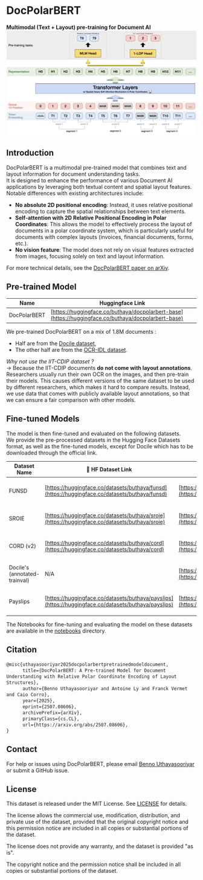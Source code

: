 # DocPolarBERT

**Multimodal (Text + Layout) pre-training for Document AI**
![architecture.png](architecture.png)


## Introduction

DocPolarBERT is a multimodal pre-trained model that combines text and layout information for document understanding tasks. \
It is designed to enhance the performance of various Document AI applications by leveraging both textual content and spatial layout features.\
Notable differences with existing architectures include:
- **No absolute 2D positional encoding**: Instead, it uses relative positional encoding to capture the spatial relationships between text elements.
- **Self-attention with 2D Relative Positional Encoding in Polar Coordinates**: This allows the model to effectively process the layout of documents in a polar coordinate system, which is particularly useful for documents with complex layouts (invoices, financial documents, forms, etc.).
- **No vision feature**: The model does not rely on visual features extracted from images, focusing solely on text and layout information.

For more technical details, see the [DocPolarBERT paper on arXiv](https://arxiv.org/abs/2507.08606).

## Pre-trained Model

| Name           | Huggingface Link                                                                                     |
|----------------|------------------------------------------------------------------------------------------------------|
| DocPolarBERT   | [https://huggingface.co/buthaya/docpolarbert-base](https://huggingface.co/buthaya/docpolarbert-base) |


We pre-trained DocPolarBERT on a mix of 1.8M documents :
- Half are from the [Docile dataset](https://github.com/rossumai/docile),
- The other half are from the [OCR-IDL dataset](https://github.com/furkanbiten/idl_data).

*Why not use the IIT-CDIP dataset ?* \
&rarr; Because the IIT-CDIP documents  **do not come with layout annotations**.
Researchers usually run their own OCR on the images, and then pre-train their models.
This causes different versions of the same dataset to be used by different researchers, which makes it hard to compare results.
Instead, we use data that comes with publicly available layout annotations, so that we can ensure a fair comparison with other models.

## Fine-tuned Models

The model is then fine-tuned and evaluated on the following datasets. \
We provide the pre-processed datasets in the Hugging Face Datasets format, as well as the fine-tuned models, except for Docile which has to be downloaded through the official link.

| Dataset Name                  | 🤗 HF Dataset Link                                                                                   | Official Dataset Link | 🤗 HF Fine-tuned Model Link                                                                              |
|-------------------------------|------------------------------------------------------------------------------------------------------|-----------------------|----------------------------------------------------------------------------------------------------------|
| FUNSD                         | [https://huggingface.co/datasets/buthaya/funsd](https://huggingface.co/datasets/buthaya/funsd)       | [https://guillaumejaume.github.io/FUNSD/](https://guillaumejaume.github.io/FUNSD/) | [https://huggingface.co/buthaya/docpolarbert-funsd](https://huggingface.co/buthaya/docpolarbert-funsd)   |
| SROIE                         | [https://huggingface.co/datasets/buthaya/sroie](https://huggingface.co/datasets/buthaya/sroie)       | [https://rrc.cvc.uab.es/?ch=13](https://rrc.cvc.uab.es/?ch=13) | [https://huggingface.co/buthaya/docpolarbert-sroie](https://huggingface.co/buthaya/docpolarbert-sroie)   |
| CORD (v2)                     | [https://huggingface.co/datasets/buthaya/cord](https://huggingface.co/datasets/buthaya/cord)         | [https://github.com/clovaai/cord](https://github.com/clovaai/cord) | [https://huggingface.co/buthaya/docpolarbert-cord](https://huggingface.co/buthaya/docpolarbert-cord)     |
| Docile's (annotated-trainval) | N/A                                                                                                  | [https://github.com/rossumai/docile](https://github.com/rossumai/docile) | [https://huggingface.co/buthaya/docpolarbert-docile](https://huggingface.co/buthaya/docpolarbert-docile) |
| Payslips                      | [https://huggingface.co/datasets/buthaya/payslips](https://huggingface.co/datasets/buthaya/payslips) | [https://github.com/buthaya/payslips](https://github.com/buthaya/payslips) | [https://huggingface.co/buthaya/docpolarbert-payslips](https://huggingface.co/buthaya/docpolarbert-payslips) |

The Notebooks for fine-tuning and evaluating the model on these datasets are available in the [notebooks](notebooks) directory.

## Citation

```
@misc{uthayasooriyar2025docpolarbertpretrainedmodeldocument,
      title={DocPolarBERT: A Pre-trained Model for Document Understanding with Relative Polar Coordinate Encoding of Layout Structures}, 
      author={Benno Uthayasooriyar and Antoine Ly and Franck Vermet and Caio Corro},
      year={2025},
      eprint={2507.08606},
      archivePrefix={arXiv},
      primaryClass={cs.CL},
      url={https://arxiv.org/abs/2507.08606}, 
}
```
## Contact
For help or issues using DocPolarBERT, please email [Benno Uthayasooriyar](https://github.com/buthaya) or submit a GitHub issue.

## License
This dataset is released under the MIT License. See [LICENSE](LICENSE) for details.

The license allows the commercial use, modification, distribution, and private use of the dataset, provided that the original copyright notice and this permission notice are included in all copies or substantial portions of the dataset.

The license does not provide any warranty, and the dataset is provided "as is".

The copyright notice and the permission notice shall be included in all copies or substantial portions of the dataset.